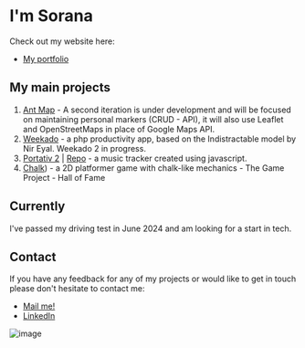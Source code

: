 # I'm Sorana 

Check out my website here:
* [My portfolio](https://soranaioanamarin.com/)

## My main projects

1. [Ant Map](https://antmap.online) - A second iteration is under development and will be focused on maintaining personal markers (CRUD - API), it will also use Leaflet and OpenStreetMaps in place of Google Maps API.
2. [Weekado](https://github.com/codingSIM/weekado) - a php productivity app, based on the Indistractable model by Nir Eyal. Weekado 2 in progress.
3. [Portativ 2]() | [Repo](https://github.com/codingSIM/Portativ2) - a music tracker created using javascript.
4. [Chalk](http://doc.gold.ac.uk/www/118/game/?uuid=smari003)) - a 2D platformer game with chalk-like mechanics - The Game Project - Hall of Fame 

## Currently
I've passed my driving test in June 2024 and am looking for a start in tech.

## Contact
If you have any feedback for any of my projects or would like to get in touch please don't hesitate to contact me:
* [Mail me!](mailto:simcoding@gmail.com)
* [LinkedIn](https://www.linkedin.com/in/simcoding/)

![image](https://user-images.githubusercontent.com/57096435/156322970-c204a2dd-4d9b-40df-b91c-f5eaf7c6ba9c.png)

<!--
**codingSIM/codingSIM** is a ✨ _special_ ✨ repository because its `README.md` (this file) appears on your GitHub profile.

Here are some ideas to get you started:

- 🔭 I’m currently working on ...
- 🌱 I’m currently learning ...
- 👯 I’m looking to collaborate on ...
- 🤔 I’m looking for help with ...
- 💬 Ask me about ...
- 📫 How to reach me: ...
- 😄 Pronouns: ...
- ⚡ Fun fact: ...
-->


